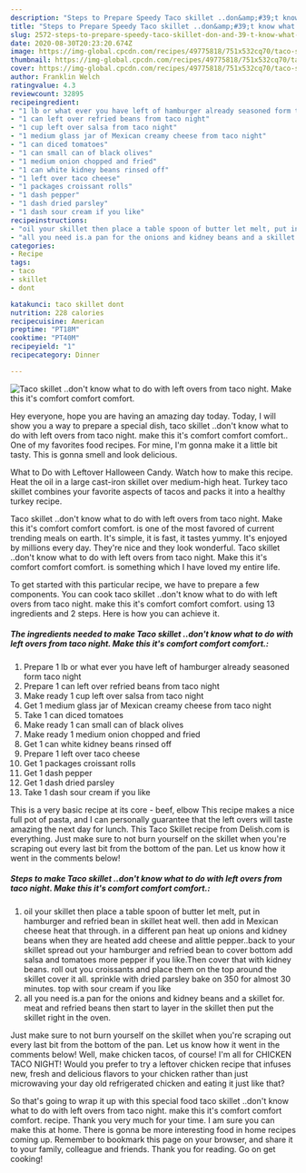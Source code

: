 ```yaml
---
description: "Steps to Prepare Speedy Taco skillet ..don&amp;#39;t know what to do with left overs from taco night. Make this it&amp;#39;s comfort comfort comfort."
title: "Steps to Prepare Speedy Taco skillet ..don&amp;#39;t know what to do with left overs from taco night. Make this it&amp;#39;s comfort comfort comfort."
slug: 2572-steps-to-prepare-speedy-taco-skillet-don-and-39-t-know-what-to-do-with-left-overs-from-taco-night-make-this-it-and-39-s-comfort-comfort-comfort
date: 2020-08-30T20:23:20.674Z
image: https://img-global.cpcdn.com/recipes/49775818/751x532cq70/taco-skillet-dont-know-what-to-do-with-left-overs-from-taco-night-make-this-its-comfort-comfort-recipe-main-photo.jpg
thumbnail: https://img-global.cpcdn.com/recipes/49775818/751x532cq70/taco-skillet-dont-know-what-to-do-with-left-overs-from-taco-night-make-this-its-comfort-comfort-recipe-main-photo.jpg
cover: https://img-global.cpcdn.com/recipes/49775818/751x532cq70/taco-skillet-dont-know-what-to-do-with-left-overs-from-taco-night-make-this-its-comfort-comfort-recipe-main-photo.jpg
author: Franklin Welch
ratingvalue: 4.3
reviewcount: 32895
recipeingredient:
- "1 lb or what ever you have left of hamburger already seasoned form taco night"
- "1 can left over refried beans from taco night"
- "1 cup left over salsa from taco night"
- "1 medium glass jar of Mexican creamy cheese from taco night"
- "1 can diced tomatoes"
- "1 can small can of black olives"
- "1 medium onion chopped and fried"
- "1 can white kidney beans rinsed off"
- "1 left over taco cheese"
- "1 packages croissant rolls"
- "1 dash pepper"
- "1 dash dried parsley"
- "1 dash sour cream if you like"
recipeinstructions:
- "oil your skillet then place a table spoon of butter let melt, put in hamburger and refried bean in skillet heat well. then add in Mexican cheese heat that through. in a different pan heat up onions and kidney beans when they are heated add cheese and alittle pepper..back to your skillet spread out your hamburger  and refried bean to cover bottom add salsa and tomatoes more pepper if you like.Then cover that with kidney beans. roll out you croissants and place them on the top around the skillet cover it all. sprinkle with dried parsley bake on 350 for almost 30 minutes. top with sour cream if you like"
- "all you need is.a pan for the onions and kidney beans and a skillet for. meat and refried beans then start to layer in the skillet then put the skillet right in the oven."
categories:
- Recipe
tags:
- taco
- skillet
- dont

katakunci: taco skillet dont 
nutrition: 228 calories
recipecuisine: American
preptime: "PT18M"
cooktime: "PT40M"
recipeyield: "1"
recipecategory: Dinner

---
```



![Taco skillet ..don&#39;t know what to do with left overs from taco night. Make this it&#39;s comfort comfort comfort.](https://img-global.cpcdn.com/recipes/49775818/751x532cq70/taco-skillet-dont-know-what-to-do-with-left-overs-from-taco-night-make-this-its-comfort-comfort-recipe-main-photo.jpg)

Hey everyone, hope you are having an amazing day today. Today, I will show you a way to prepare a special dish, taco skillet ..don&#39;t know what to do with left overs from taco night. make this it&#39;s comfort comfort comfort.. One of my favorites food recipes. For mine, I'm gonna make it a little bit tasty. This is gonna smell and look delicious.

What to Do with Leftover Halloween Candy. Watch how to make this recipe. Heat the oil in a large cast-iron skillet over medium-high heat. Turkey taco skillet combines your favorite aspects of tacos and packs it into a healthy turkey recipe.

Taco skillet ..don&#39;t know what to do with left overs from taco night. Make this it&#39;s comfort comfort comfort. is one of the most favored of current trending meals on earth. It's simple, it is fast, it tastes yummy. It's enjoyed by millions every day. They're nice and they look wonderful. Taco skillet ..don&#39;t know what to do with left overs from taco night. Make this it&#39;s comfort comfort comfort. is something which I have loved my entire life.


To get started with this particular recipe, we have to prepare a few components. You can cook taco skillet ..don&#39;t know what to do with left overs from taco night. make this it&#39;s comfort comfort comfort. using 13 ingredients and 2 steps. Here is how you can achieve it.

<!--inarticleads1-->

##### The ingredients needed to make Taco skillet ..don&#39;t know what to do with left overs from taco night. Make this it&#39;s comfort comfort comfort.:

1. Prepare 1 lb or what ever you have left of hamburger already seasoned form taco night
1. Prepare 1 can left over refried beans from taco night
1. Make ready 1 cup left over salsa from taco night
1. Get 1 medium glass jar of Mexican creamy cheese from taco night
1. Take 1 can diced tomatoes
1. Make ready 1 can small can of black olives
1. Make ready 1 medium onion chopped and fried
1. Get 1 can white kidney beans rinsed off
1. Prepare 1 left over taco cheese
1. Get 1 packages croissant rolls
1. Get 1 dash pepper
1. Get 1 dash dried parsley
1. Take 1 dash sour cream if you like


This is a very basic recipe at its core - beef, elbow This recipe makes a nice full pot of pasta, and I can personally guarantee that the left overs will taste amazing the next day for lunch. This Taco Skillet recipe from Delish.com is everything. Just make sure to not burn yourself on the skillet when you&#39;re scraping out every last bit from the bottom of the pan. Let us know how it went in the comments below! 

<!--inarticleads2-->

##### Steps to make Taco skillet ..don&#39;t know what to do with left overs from taco night. Make this it&#39;s comfort comfort comfort.:

1. oil your skillet then place a table spoon of butter let melt, put in hamburger and refried bean in skillet heat well. then add in Mexican cheese heat that through. in a different pan heat up onions and kidney beans when they are heated add cheese and alittle pepper..back to your skillet spread out your hamburger  and refried bean to cover bottom add salsa and tomatoes more pepper if you like.Then cover that with kidney beans. roll out you croissants and place them on the top around the skillet cover it all. sprinkle with dried parsley bake on 350 for almost 30 minutes. top with sour cream if you like
1. all you need is.a pan for the onions and kidney beans and a skillet for. meat and refried beans then start to layer in the skillet then put the skillet right in the oven.


Just make sure to not burn yourself on the skillet when you&#39;re scraping out every last bit from the bottom of the pan. Let us know how it went in the comments below! Well, make chicken tacos, of course! I&#39;m all for CHICKEN TACO NIGHT! Would you prefer to try a leftover chicken recipe that infuses new, fresh and delicious flavors to your chicken rather than just microwaving your day old refrigerated chicken and eating it just like that? 

So that's going to wrap it up with this special food taco skillet ..don&#39;t know what to do with left overs from taco night. make this it&#39;s comfort comfort comfort. recipe. Thank you very much for your time. I am sure you can make this at home. There is gonna be more interesting food in home recipes coming up. Remember to bookmark this page on your browser, and share it to your family, colleague and friends. Thank you for reading. Go on get cooking!
